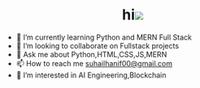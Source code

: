  <h1 align="center">hi<img src="![HiHiThereGIF](https://github.com/SuhailHanif0/SuhailHanif0/assets/152291960/63880b10-662c-4812-a47a-403701efb949)" ></h1>

 
- 🌱 I’m currently learning Python and MERN Full Stack
- 💞️ I’m looking to collaborate on Fullstack projects
- 💬 Ask me about Python,HTML,CSS,JS,MERN
- 📫 How to reach me suhailhanif00@gmail.com
- 👀 I’m interested in AI Engineering,Blockchain

<!---
SuhailHanif0/SuhailHanif0 is a ✨ special ✨ repository because its `README.md` (this file) appears on your GitHub profile.
You can click the Preview link to take a look at your changes.
--->
